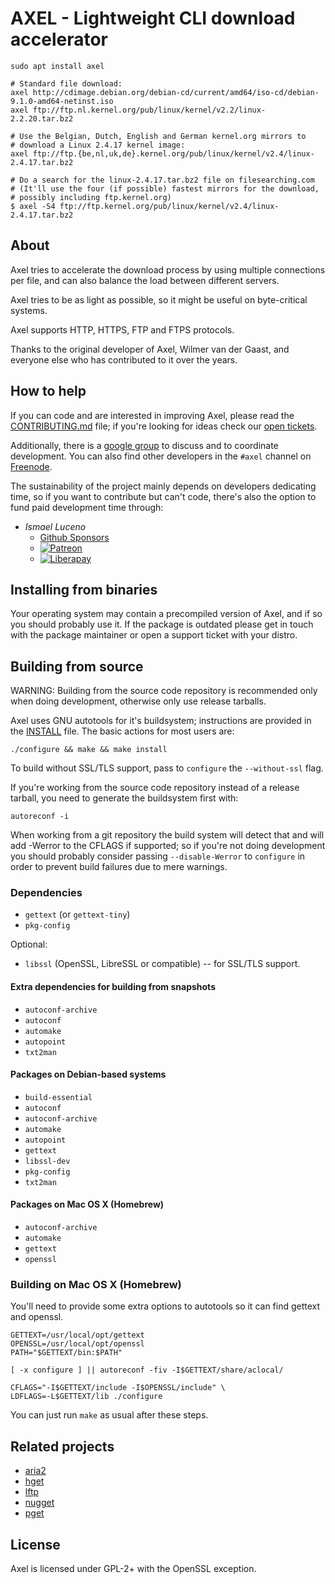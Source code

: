 # AXEL - Lightweight CLI download accelerator

	sudo apt install axel
	
	# Standard file download:
	axel http://cdimage.debian.org/debian-cd/current/amd64/iso-cd/debian-9.1.0-amd64-netinst.iso
	axel ftp://ftp.nl.kernel.org/pub/linux/kernel/v2.2/linux-2.2.20.tar.bz2
	
	# Use the Belgian, Dutch, English and German kernel.org mirrors to
	# download a Linux 2.4.17 kernel image:
	axel ftp://ftp.{be,nl,uk,de}.kernel.org/pub/linux/kernel/v2.4/linux-2.4.17.tar.bz2

	# Do a search for the linux-2.4.17.tar.bz2 file on filesearching.com
	# (It'll use the four (if possible) fastest mirrors for the download,
	# possibly including ftp.kernel.org)
	$ axel -S4 ftp://ftp.kernel.org/pub/linux/kernel/v2.4/linux-2.4.17.tar.bz2

## About

Axel tries to accelerate the download process by using multiple
connections per file, and can also balance the load between
different servers.

Axel tries to be as light as possible, so it might be useful on
byte-critical systems.

Axel supports HTTP, HTTPS, FTP and FTPS protocols.

Thanks to the original developer of Axel, Wilmer van der Gaast, and everyone
else who has contributed to it over the years.

## How to help
If you can code and are interested in improving Axel, please read the
[CONTRIBUTING.md](CONTRIBUTING.md) file; if you're looking for ideas check our
[open tickets](https://github.com/axel-download-accelerator/axel/issues/).

Additionally, there is a
[google group](https://groups.google.com/forum/#!forum/axel-accelerator-dev) to
discuss and to coordinate development. You can also find other developers in the
`#axel` channel on [Freenode](https://freenode.net/).

The sustainability of the project mainly depends on developers dedicating time,
so if you want to contribute but can't code, there's also the option to fund
paid development time through:

- *Ismael Luceno*
  + [Github Sponsors](https://github.com/sponsors/ismaell)
  + [![Patreon](https://c5.patreon.com/external/logo/become_a_patron_button.png)](https://www.patreon.com/ismaell)
  + [![Liberapay](https://liberapay.com/assets/widgets/donate.svg)](https://liberapay.com/ismael/donate)

## Installing from binaries
Your operating system may contain a precompiled version of Axel, and if so you
should probably use it.  If the package is outdated please get in touch with the
package maintainer or open a support ticket with your distro.

## Building from source
WARNING: Building from the source code repository is recommended only when doing
development, otherwise only use release tarballs.

Axel uses GNU autotools for it's buildsystem; instructions are provided in the
[INSTALL](INSTALL) file. The basic actions for most users are:

    ./configure && make && make install

To build without SSL/TLS support, pass to `configure` the `--without-ssl` flag.

If you're working from the source code repository instead of a release tarball,
you need to generate the buildsystem first with:

    autoreconf -i

When working from a git repository the build system will detect that and will
add -Werror to the CFLAGS if supported; so if you're not doing development you
should probably consider passing `--disable-Werror` to `configure` in order to
prevent build failures due to mere warnings.

### Dependencies
* `gettext` (or `gettext-tiny`)
* `pkg-config`

Optional:

* `libssl` (OpenSSL, LibreSSL or compatible) -- for SSL/TLS support.

#### Extra dependencies for building from snapshots
* `autoconf-archive`
* `autoconf`
* `automake`
* `autopoint`
* `txt2man`

#### Packages on Debian-based systems
* `build-essential`
* `autoconf`
* `autoconf-archive`
* `automake`
* `autopoint`
* `gettext`
* `libssl-dev`
* `pkg-config`
* `txt2man`


#### Packages on Mac OS X (Homebrew)
* `autoconf-archive`
* `automake`
* `gettext`
* `openssl`

### Building on Mac OS X (Homebrew)

You'll need to provide some extra options to autotools so it can find gettext
and openssl.

	GETTEXT=/usr/local/opt/gettext
	OPENSSL=/usr/local/opt/openssl
	PATH="$GETTEXT/bin:$PATH"

	[ -x configure ] || autoreconf -fiv -I$GETTEXT/share/aclocal/

	CFLAGS="-I$GETTEXT/include -I$OPENSSL/include" \
	LDFLAGS=-L$GETTEXT/lib ./configure

You can just run `make` as usual after these steps.

## Related projects ##

* [aria2](https://github.com/aria2/aria2)
* [hget](https://github.com/huydx/hget)
* [lftp](https://github.com/lavv17/lftp)
* [nugget](https://github.com/maxogden/nugget)
* [pget](https://github.com/Code-Hex/pget)

## License ##

Axel is licensed under GPL-2+ with the OpenSSL exception.
